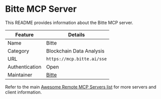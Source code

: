 # Bitte MCP Server

This README provides information about the Bitte MCP server.

| Feature        | Details                    |
| -------------- | -------------------------- |
| Name           | Bitte                      |
| Category       | Blockchain Data Analysis   |
| URL            | `https://mcp.bitte.ai/sse` |
| Authentication | Open                       |
| Maintainer     | [Bitte](https://bitte.ai)  |

Refer to the main [Awesome Remote MCP Servers list](../../README.md) for more servers and client information.
